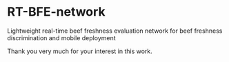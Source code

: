 # RT-BFE-network
Lightweight real-time beef freshness evaluation network for beef freshness discrimination and mobile deployment

Thank you very much for your interest in this work.



